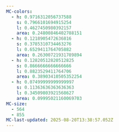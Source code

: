 ```yaml
---
MC-colors:
  - h: 0.9716312056737588
    s: 0.7966101694915254
    l: 0.4627450980392157
    area: 0.24800846402788151
  - h: 0.1218905472636816
    s: 0.3785310734463276
    l: 0.6529411764705882
    area: 0.26300721931789894
  - h: 0.12820512820512825
    s: 0.8666666666666666
    l: 0.8823529411764706
    area: 0.38903410505352254
  - h: 0.07499999999999997
    s: 0.11363636363636363
    l: 0.34509803921568627
    area: 0.09995021160069703
MC-size:
  - 564
  - 855
MC-last-updated: 2025-08-20T13:38:57.052Z
---
```

